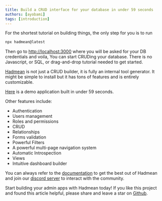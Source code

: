 ```yaml
---
title: Build a CRUD interface for your database in under 59 seconds
authors: [ayobami]
tags: [introduction]
---
```


For the shortest tutorial on building things, the only step for you is to run

```js
npx hadmean@latest
```

Then go to [http://localhost:3000](http://localhost:3000) where you will be asked for your DB credentials and voila, You can start CRUDing your database. There is no Javascript, or SQL, or drag-and-drop tutorial needed to get started.

[Hadmean](https://github.com/hadmean/hadmean) is not just a CRUD builder, it is fully an internal tool generator. It might be simple to install but it has tons of features and is entirely customizable.

[Here](https://hadmean-demo.up.railway.app/) is a demo application built in under 59 seconds.

Other features include:
- Authentication
- Users management
- Roles and permissions
- CRUD
- Relationships
- Forms validation
- Powerful Filters
- A powerful multi-page navigation system
- Automatic Introspection
- Views
- Intuitive dashboard builder

You can always refer to the [documentation](https://hadmean.com/docs/intro) to get the best out of Hadmean and join our [discord server](https://discord.gg/aV6DxwXhzN) to interact with the community.

Start building your admin apps with Hadmean today! If you like this project and found this article helpful, please share and leave a star on [Github](https://github.com/hadmean/hadmean).